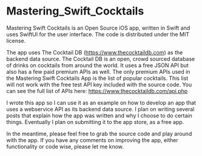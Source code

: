 # Mastering_Swift_Cocktails
Mastering Swift Cocktails is an Open Source iOS app, written in Swift and uses SwiftUI for the user interface.  The code is distributed under the MIT license.

The app uses The Cocktail DB (https://www.thecocktaildb.com) as the backend data source.  The Cocktail DB is an open, crowd sourced database of drinks on cocktails from around the world.  It uses a free JSON API but also has a few paid premium APIs as well.  The only premium APIs used in the Mastering Swift Cocktails App is the list of popular cocktails.  This list will not work with the free test API key included with the source code.  You can see the full list of APIs here:  https://www.thecocktaildb.com/api.php 

I wrote this app so I can use it as an example on how to develop an app that uses a webservice API as its backend data source.   I plan on writing several posts that explain how the app was written and why I choose to do certain things.  Eventually I plan on submitting it to the app store, as a free app.  

In the meantime, please feel free to grab the source code and play around with the app.  If you have any comments on improving the app, either functionality or code wise, please let me know.  
